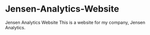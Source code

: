 # Jensen-Analytics-Website
Jensen Analytics Website
This is a website for my company, Jensen Analytics.  
